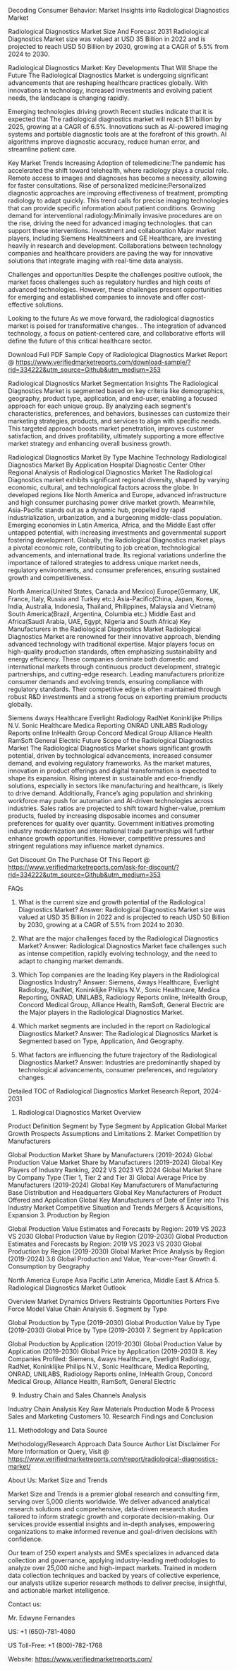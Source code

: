Decoding Consumer Behavior: Market Insights into Radiological Diagnostics Market


Radiological Diagnostics Market Size And Forecast 2031
Radiological Diagnostics Market size was valued at USD 35 Billion in 2022 and is projected to reach USD 50 Billion by 2030, growing at a CAGR of 5.5% from 2024 to 2030.

Radiological Diagnostics Market: Key Developments That Will Shape the Future
The Radiological Diagnostics Market is undergoing significant advancements that are reshaping healthcare practices globally. With innovations in technology, increased investments and evolving patient needs, the landscape is changing rapidly.

Emerging technologies driving growth
Recent studies indicate that it is expected that The radiological diagnostics market will reach $11 billion by 2025, growing at a CAGR of 6.5%. Innovations such as AI-powered imaging systems and portable diagnostic tools are at the forefront of this growth. AI algorithms improve diagnostic accuracy, reduce human error, and streamline patient care.

Key Market Trends
Increasing Adoption of telemedicine:The pandemic has accelerated the shift toward telehealth, where radiology plays a crucial role. Remote access to images and diagnoses has become a necessity, allowing for faster consultations.
Rise of personalized medicine:Personalized diagnostic approaches are improving effectiveness of treatment, prompting radiology to adapt quickly. This trend calls for precise imaging technologies that can provide specific information about patient conditions.
Growing demand for interventional radiology:Minimally invasive procedures are on the rise, driving the need for advanced imaging technologies. that can support these interventions.
Investment and collaboration
Major market players, including Siemens Healthineers and GE Healthcare, are investing heavily in research and development. Collaborations between technology companies and healthcare providers are paving the way for innovative solutions that integrate imaging with real-time data analysis.

Challenges and opportunities
Despite the challenges positive outlook, the market faces challenges such as regulatory hurdles and high costs of advanced technologies. However, these challenges present opportunities for emerging and established companies to innovate and offer cost-effective solutions.

Looking to the future
As we move forward, the radiological diagnostics market is poised for transformative changes. . The integration of advanced technology, a focus on patient-centered care, and collaborative efforts will define the future of this critical healthcare sector.

Download Full PDF Sample Copy of Radiological Diagnostics Market Report @ https://www.verifiedmarketreports.com/download-sample/?rid=334222&utm_source=Github&utm_medium=353

Radiological Diagnostics Market Segmentation Insights
The Radiological Diagnostics Market is segmented based on key criteria like demographics, geography, product type, application, and end-user, enabling a focused approach for each unique group. By analyzing each segment's characteristics, preferences, and behaviors, businesses can customize their marketing strategies, products, and services to align with specific needs. This targeted approach boosts market penetration, improves customer satisfaction, and drives profitability, ultimately supporting a more effective market strategy and enhancing overall business growth.

Radiological Diagnostics Market By Type
Machine
Technology
Radiological Diagnostics Market By Application
Hospital
Diagnostic Center
Other
Regional Analysis of Radiological Diagnostics Market
The Radiological Diagnostics market exhibits significant regional diversity, shaped by varying economic, cultural, and technological factors across the globe. In developed regions like North America and Europe, advanced infrastructure and high consumer purchasing power drive market growth. Meanwhile, Asia-Pacific stands out as a dynamic hub, propelled by rapid industrialization, urbanization, and a burgeoning middle-class population. Emerging economies in Latin America, Africa, and the Middle East offer untapped potential, with increasing investments and governmental support fostering development. Globally, the Radiological Diagnostics market plays a pivotal economic role, contributing to job creation, technological advancements, and international trade. Its regional variations underline the importance of tailored strategies to address unique market needs, regulatory environments, and consumer preferences, ensuring sustained growth and competitiveness.

North America(United States, Canada and Mexico)
Europe(Germany, UK, France, Italy, Russia and Turkey etc.)
Asia-Pacific(China, Japan, Korea, India, Australia, Indonesia, Thailand, Philippines, Malaysia and Vietnam)
South America(Brazil, Argentina, Columbia etc.)
Middle East and Africa(Saudi Arabia, UAE, Egypt, Nigeria and South Africa)
Key Manufacturers in the Radiological Diagnostics Market
Radiological Diagnostics Market are renowned for their innovative approach, blending advanced technology with traditional expertise. Major players focus on high-quality production standards, often emphasizing sustainability and energy efficiency. These companies dominate both domestic and international markets through continuous product development, strategic partnerships, and cutting-edge research. Leading manufacturers prioritize consumer demands and evolving trends, ensuring compliance with regulatory standards. Their competitive edge is often maintained through robust R&D investments and a strong focus on exporting premium products globally.

Siemens
4ways Healthcare
Everlight Radiology
RadNet
Koninklijke Philips N.V.
Sonic Healthcare
Medica Reporting
ONRAD
UNILABS
Radiology Reports online
InHealth Group
Concord Medical Group
Alliance Health
RamSoft
General Electric
Future Scope of the Radiological Diagnostics Market
The Radiological Diagnostics Market shows significant growth potential, driven by technological advancements, increased consumer demand, and evolving regulatory frameworks. As the market matures, innovation in product offerings and digital transformation is expected to shape its expansion. Rising interest in sustainable and eco-friendly solutions, especially in sectors like manufacturing and healthcare, is likely to drive demand. Additionally, France’s aging population and shrinking workforce may push for automation and AI-driven technologies across industries. Sales ratios are projected to shift toward higher-value, premium products, fueled by increasing disposable incomes and consumer preferences for quality over quantity. Government initiatives promoting industry modernization and international trade partnerships will further enhance growth opportunities. However, competitive pressures and stringent regulations may influence market dynamics.

Get Discount On The Purchase Of This Report @ https://www.verifiedmarketreports.com/ask-for-discount/?rid=334222&utm_source=Github&utm_medium=353

FAQs
1. What is the current size and growth potential of the Radiological Diagnostics Market?
Answer: Radiological Diagnostics Market size was valued at USD 35 Billion in 2022 and is projected to reach USD 50 Billion by 2030, growing at a CAGR of 5.5% from 2024 to 2030.

2. What are the major challenges faced by the Radiological Diagnostics Market?
Answer: Radiological Diagnostics Market face challenges such as intense competition, rapidly evolving technology, and the need to adapt to changing market demands.

3. Which Top companies are the leading Key players in the Radiological Diagnostics Industry?
Answer: Siemens, 4ways Healthcare, Everlight Radiology, RadNet, Koninklijke Philips N.V., Sonic Healthcare, Medica Reporting, ONRAD, UNILABS, Radiology Reports online, InHealth Group, Concord Medical Group, Alliance Health, RamSoft, General Electric are the Major players in the Radiological Diagnostics Market.

4. Which market segments are included in the report on Radiological Diagnostics Market?
Answer: The Radiological Diagnostics Market is Segmented based on Type, Application, And Geography.

5. What factors are influencing the future trajectory of the Radiological Diagnostics Market?
Answer: Industries are predominantly shaped by technological advancements, consumer preferences, and regulatory changes.

Detailed TOC of Radiological Diagnostics Market Research Report, 2024-2031
1. Radiological Diagnostics Market Overview

Product Definition
Segment by Type
Segment by Application
Global Market Growth Prospects
Assumptions and Limitations
2. Market Competition by Manufacturers

Global Production Market Share by Manufacturers (2019-2024)
Global Production Value Market Share by Manufacturers (2019-2024)
Global Key Players of Industry Ranking, 2022 VS 2023 VS 2024
Global Market Share by Company Type (Tier 1, Tier 2 and Tier 3)
Global Average Price by Manufacturers (2019-2024)
Global Key Manufacturers of Manufacturing Base Distribution and Headquarters
Global Key Manufacturers of Product Offered and Application
Global Key Manufacturers of Date of Enter into This Industry
Market Competitive Situation and Trends
Mergers & Acquisitions, Expansion
3. Production by Region

Global Production Value Estimates and Forecasts by Region: 2019 VS 2023 VS 2030
Global Production Value by Region (2019-2030)
Global Production Estimates and Forecasts by Region: 2019 VS 2023 VS 2030
Global Production by Region (2019-2030)
Global Market Price Analysis by Region (2019-2024) 3.6 Global Production and Value, Year-over-Year Growth
4. Consumption by Geography

North America
Europe
Asia Pacific
Latin America, Middle East & Africa
5. Radiological Diagnostics Market Outlook

Overview
Market Dynamics
Drivers
Restraints
Opportunities
Porters Five Force Model
Value Chain Analysis 
6. Segment by Type

Global Production by Type (2019-2030)
Global Production Value by Type (2019-2030)
Global Price by Type (2019-2030)
7. Segment by Application

Global Production by Application (2019-2030)
Global Production Value by Application (2019-2030)
Global Price by Application (2019-2030)
8. Key Companies Profiled: Siemens, 4ways Healthcare, Everlight Radiology, RadNet, Koninklijke Philips N.V., Sonic Healthcare, Medica Reporting, ONRAD, UNILABS, Radiology Reports online, InHealth Group, Concord Medical Group, Alliance Health, RamSoft, General Electric

9. Industry Chain and Sales Channels Analysis

Industry Chain Analysis
Key Raw Materials
Production Mode & Process
Sales and Marketing
Customers
10. Research Findings and Conclusion

11. Methodology and Data Source

Methodology/Research Approach
Data Source
Author List
Disclaimer
For More Information or Query, Visit @ https://www.verifiedmarketreports.com/report/radiological-diagnostics-market/

About Us: Market Size and Trends

Market Size and Trends is a premier global research and consulting firm, serving over 5,000 clients worldwide. We deliver advanced analytical research solutions and comprehensive, data-driven research studies tailored to inform strategic growth and corporate decision-making. Our services provide essential insights and in-depth analyses, empowering organizations to make informed revenue and goal-driven decisions with confidence.

Our team of 250 expert analysts and SMEs specializes in advanced data collection and governance, applying industry-leading methodologies to analyze over 25,000 niche and high-impact markets. Trained in modern data collection techniques and backed by years of collective experience, our analysts utilize superior research methods to deliver precise, insightful, and actionable market intelligence.

Contact us:

Mr. Edwyne Fernandes

US: +1 (650)-781-4080

US Toll-Free: +1 (800)-782-1768

Website: https://www.verifiedmarketreports.com/
